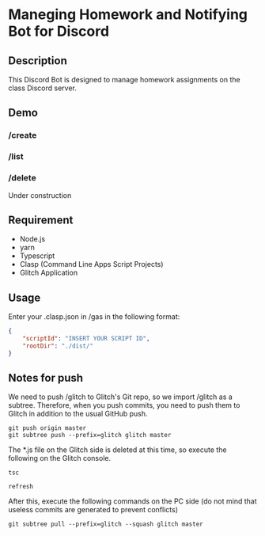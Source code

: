 # Maneging Homework and Notifying Bot for Discord

## Description
This Discord Bot is designed to manage homework assignments on the class Discord server.

## Demo

### /create

### /list

### /delete
Under construction

## Requirement
- Node.js
- yarn 
- Typescript
- Clasp (Command Line Apps Script Projects)
- Glitch Application

## Usage
Enter your .clasp.json in /gas in the following format:

``` json
{
    "scriptId": "INSERT YOUR SCRIPT ID",
    "rootDir": "./dist/"
}
```

## Notes for push
We need to push /glitch to Glitch's Git repo, so we import /glitch as a subtree. Therefore, when you push commits, you need to push them to Glitch in addition to the usual GitHub push.

``` shell
git push origin master
git subtree push --prefix=glitch glitch master
```

The *.js file on the Glitch side is deleted at this time, so execute the following on the Glitch console.

``` shell
tsc

refresh
```
After this, execute the following commands on the PC side (do not mind that useless commits are generated to prevent conflicts)

``` shell
git subtree pull --prefix=glitch --squash glitch master

```
